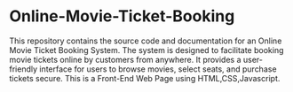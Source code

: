 # Online-Movie-Ticket-Booking
This repository contains the source code and documentation for an Online Movie Ticket Booking System. The system is designed to facilitate booking movie tickets online by customers from anywhere. It provides a user-friendly interface for users to browse movies, select seats, and purchase tickets secure.
This is a Front-End Web Page using HTML,CSS,Javascript.
